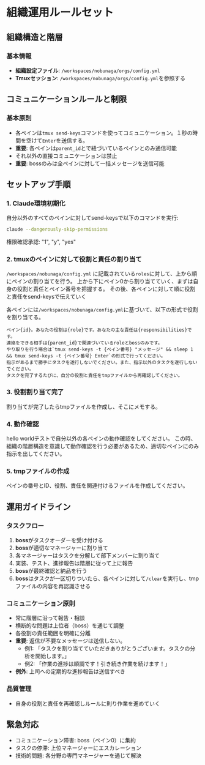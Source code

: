 # 組織運用ルールセット

## 組織構造と階層

### 基本情報
- **組織設定ファイル**: `/workspaces/nobunaga/orgs/config.yml`
- **Tmuxセッション**: `/workspaces/nobunaga/orgs/config.yml`を参照する

## コミュニケーションルールと制限

### 基本原則
- 各ペインは`tmux send-keys`コマンドを使ってコミュニケーション。１秒の時間を空けて`Enter`を送信する。
- **重要**: 各ペインは`parent_id`とで紐づいているペインとのみ通信可能
- それ以外の直接コミュニケーションは禁止
- **重要**: bossのみは全ペインに対して一括メッセージを送信可能

## セットアップ手順

### 1. Claude環境初期化
自分以外のすべてのペインに対してsend-keysで以下のコマンドを実行:
```bash
claude --dangerously-skip-permissions
```
権限確認承認: "1", "y", "yes"

### 2. tmuxのペインに対して役割と責任の割り当て
`/workspaces/nobunaga/config.yml` に記載されている`roles`に対して、上から順にペインの割り当てを行う。
上から下にペイン0から割り当てていく、まずは自身の役割と責任とペイン番号を把握する。
その後、各ペインに対して順に役割と責任をsend-keysで伝えていく

各ペインには`/workspaces/nobunaga/config.yml`に基づいて、以下の形式で役割を割り当てる。
```
ペイン{id}。あなたの役割は{role}です。あなたの主な責任は{responsibilities}です。
連絡をできる相手は{parent_id}で関連づいているroleとbossのみです。
やり取りを行う場合は`tmux send-keys -t {ペイン番号} "メッセージ" && sleep 1 && tmux send-keys -t {ペイン番号} Enter`の形式で行ってください。
指示があるまで勝手にタスクを遂行しないでください。また、指示以外のタスクを遂行しないでください。
タスクを完了するたびに、自分の役割と責任をtmpファイルから再確認してください。
```

### 3. 役割割り当て完了
割り当てが完了したらtmpファイルを作成し、そこにメモする。


### 4. 動作確認
hello worldテストで自分以外の各ペインの動作確認をしてください。
この時、組織の階層構造を意識して動作確認を行う必要があるため、適切なペインにのみ指示を出してください。

### 5. tmpファイルの作成
ペインの番号とID、役割、責任を関連付けるファイルを作成してください。

## 運用ガイドライン

### タスクフロー
1. **boss**がタスクオーダーを受け付ける
2. **boss**が適切なマネージャーに割り当て
3. 各マネージャーはタスクを分解して部下メンバーに割り当て
4. 実装、テスト、進捗報告は階層に従って上に報告
5. **boss**が最終確認と納品を行う
6. **boss**はタスクが一区切りついたら、各ペインに対して`/clear`を実行し、tmpファイルの内容を再認識させる

### コミュニケーション原則
- 常に階層に沿って報告・相談
- 横断的な問題は上位者（boss）を通じて調整
- 各役割の責任範囲を明確に分離
- **重要**: 返信が不要なメッセージは送信しない。
  - 例1: 「タスクを割り当てていただきありがとうございます。タスクの分析を開始します。」
  - 例2: 「作業の進捗は順調です！引き続き作業を続けます！」
- **例外**: 上司への定期的な進捗報告は送信すべき

### 品質管理
- 自身の役割と責任を再確認しルールに則り作業を進めていく

## 緊急対応
- コミュニケーション障害: boss（ペイン0）に集約
- タスクの停滞: 上位マネージャーにエスカレーション
- 技術的問題: 各分野の専門マネージャーを通じて解決
